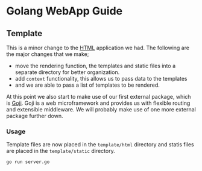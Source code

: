 # Golang WebApp Guide

## Template

This is a minor change to the [HTML](https://github.com/reinbach/golang-webapp-guide/tree/master/html) application we had. The following are the major changes that we make;

   * move the rendering function, the templates and static files into a separate directory for better organization.
   * add `context` functionality, this allows us to pass data to the templates
   * and we are able to pass a list of templates to be rendered.

At this point we also start to make use of our first external package, which is [Goji](github.com/zenazn/goji/web). Goji is a web microframework and provides us with flexible routing and extensible middleware. We will probably make use of one more external package further down.

### Usage

Template files are now placed in the `template/html` directory and statis files are placed in the `template/static` directory.

    go run server.go
